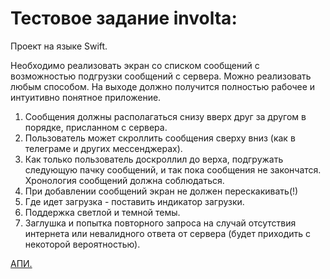 # Тестовое задание involta:

Проект на языке Swift.

Необходимо реализовать экран со списком сообщений с возможностью подгрузки сообщений с сервера. Можно реализовать любым способом. На выходе должно получится полностью рабочее и интуитивно понятное приложение. 

1. Сообщения должны располагаться снизу вверх друг за другом в порядке, присланном с сервера.
1. Пользователь может скроллить сообщения сверху вниз (как в телеграме и других мессенджерах).
1. Как только пользователь доскроллил до верха, подгружать следующую пачку сообщений, и так пока сообщения не закончатся. Хронология сообщений должна соблюдаться.
1. При добавлении сообщений экран не должен перескакивать(!)
1. Где идет загрузка - поставить индикатор загрузки.
1. Поддержка светлой и темной темы. 
1. Заглушка и попытка повторного запроса на случай отсутствия интернета или невалидного ответа от сервера (будет приходить с некоторой вероятностью).


[АПИ.](https://numero-logy-app.org.in/getMessages?offset=0)
